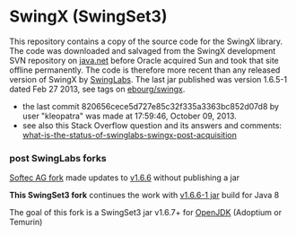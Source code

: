 # SwingX (SwingSet3)

This repository contains a copy of the source code for the SwingX library. The code was downloaded and salvaged
from the SwingX development SVN repository on [java.net](https://en.wikipedia.org/wiki/Java.net)
before Oracle acquired Sun and took that site offline permanently. The code is therefore more recent
than any released version of SwingX by [SwingLabs](https://en.wikipedia.org/wiki/SwingLabs). The last jar published was version 1.6.5-1 dated Feb 27 2013, see tags on [ebourg/swingx](https://github.com/ebourg/swingx).

- the last commit 820656cece5d727e85c32f335a3363bc852d07d8 by user "kleopatra" was made at 17:59:46, October 09, 2013.
- see also this Stack Overflow question and its answers and comments: [what-is-the-status-of-swinglabs-swingx-post-acquisition](https://stackoverflow.com/questions/6818528/what-is-the-status-of-swinglabs-swingx-post-acquisition)

### post SwingLabs forks

[Softec AG fork](https://github.com/Softec-Open-Source-Division/swingx) made updates to [v1.6.6](https://github.com/Softec-Open-Source-Division/swingx/releases/tag/v1.6.6) without publishing a jar

**This SwingSet3 fork** continues the work with [v1.6.6-1 jar](https://github.com/homebeaver/SwingSet3/releases/tag/v1.6.6-1) build for Java 8

The goal of this fork is a SwingSet3 jar v1.6.7+ for [OpenJDK](https://en.wikipedia.org/wiki/OpenJDK) (Adoptium or Temurin)

